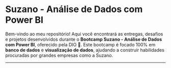 # **Suzano - Análise de Dados com Power BI**

Bem-vindo ao meu repositório! Aqui você encontrará as entregas, desafios e projetos desenvolvidos durante o **Bootcamp Suzano - Análise de Dados com Power BI**, oferecido pela DIO 🚀. Este bootcamp é focado 100% em **banco de dados** e **visualização de dados**, ajudando a construir habilidades procuradas por grandes empresas como a Suzano.

---
